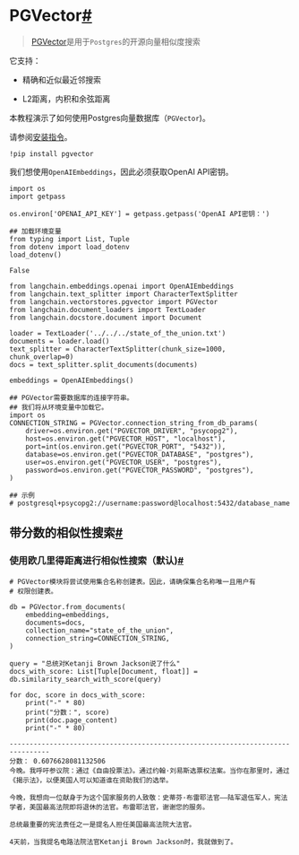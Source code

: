 PGVector[#](#pgvector "Permalink to this headline")
===================================================

> 
> [PGVector](https://github.com/pgvector/pgvector)是用于`Postgres`的开源向量相似度搜索
> 
> 
> 

它支持：

* 精确和近似最近邻搜索

* L2距离，内积和余弦距离

本教程演示了如何使用Postgres向量数据库（`PGVector`)。

请参阅[安装指令](https://github.com/pgvector/pgvector)。

```
!pip install pgvector

```

我们想使用`OpenAIEmbeddings`，因此必须获取OpenAI API密钥。

```
import os
import getpass

os.environ['OPENAI_API_KEY'] = getpass.getpass('OpenAI API密钥：')

```

```
## 加载环境变量
from typing import List, Tuple
from dotenv import load_dotenv
load_dotenv()

```

```
False

```

```
from langchain.embeddings.openai import OpenAIEmbeddings
from langchain.text_splitter import CharacterTextSplitter
from langchain.vectorstores.pgvector import PGVector
from langchain.document_loaders import TextLoader
from langchain.docstore.document import Document

```

```
loader = TextLoader('../../../state_of_the_union.txt')
documents = loader.load()
text_splitter = CharacterTextSplitter(chunk_size=1000, chunk_overlap=0)
docs = text_splitter.split_documents(documents)

embeddings = OpenAIEmbeddings()

```

```
## PGVector需要数据库的连接字符串。
## 我们将从环境变量中加载它。
import os
CONNECTION_STRING = PGVector.connection_string_from_db_params(
    driver=os.environ.get("PGVECTOR_DRIVER", "psycopg2"),
    host=os.environ.get("PGVECTOR_HOST", "localhost"),
    port=int(os.environ.get("PGVECTOR_PORT", "5432")),
    database=os.environ.get("PGVECTOR_DATABASE", "postgres"),
    user=os.environ.get("PGVECTOR_USER", "postgres"),
    password=os.environ.get("PGVECTOR_PASSWORD", "postgres"),
)

## 示例
# postgresql+psycopg2://username:password@localhost:5432/database_name

```

带分数的相似性搜索[#](#similarity-search-with-score "Permalink to this headline")
-------------------------------------------------------------------------------------------

### 使用欧几里得距离进行相似性搜索（默认)[#](#similarity-search-with-euclidean-distance-default "Permalink to this headline")

```
# PGVector模块将尝试使用集合名称创建表。因此，请确保集合名称唯一且用户有
# 权限创建表。

db = PGVector.from_documents(
    embedding=embeddings,
    documents=docs,
    collection_name="state_of_the_union",
    connection_string=CONNECTION_STRING,
)

query = "总统对Ketanji Brown Jackson说了什么"
docs_with_score: List[Tuple[Document, float]] = db.similarity_search_with_score(query)

```

```
for doc, score in docs_with_score:
    print("-" * 80)
    print("分数：", score)
    print(doc.page_content)
    print("-" * 80)

```

```
--------------------------------------------------------------------------------
分数： 0.6076628081132506
今晚。我呼吁参议院：通过《自由投票法》。通过约翰·刘易斯选票权法案。当你在那里时，通过《揭示法》，以便美国人可以知道谁在资助我们的选举。

今晚，我想向一位献身于为这个国家服务的人致敬：史蒂芬·布雷耶法官——陆军退伍军人，宪法学者，美国最高法院即将退休的法官。布雷耶法官，谢谢您的服务。

总统最重要的宪法责任之一是提名人担任美国最高法院大法官。

4天前，当我提名电路法院法官Ketanji Brown Jackson时，我就做到了。

```